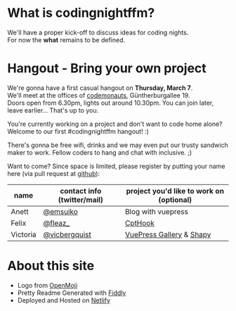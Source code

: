 # What is codingnight&shy;ffm?

We'll have a proper kick-off to discuss ideas for coding nights.  
For now the **what** remains to be defined. 

# Hangout - Bring your own project
We're gonna have a first casual hangout on **Thursday, March 7**.  
We'll meet at the offices of [codemonauts](https://codemonauts.com/), Güntherburgallee 19.  
Doors open from 6.30pm, lights out around 10.30pm. You can join later, leave earlier… That's up to you.

You're currently working on a project and don't want to code home alone?  
Welcome to our first #codingnightffm hangout! :)  

There's gonna be free wifi, drinks and we may even put our trusty sandwich maker to work. Fellow coders to hang and chat with inclusive. ;)

Want to come? Since space is limited, please register by putting your name here (via pull request at [github](https://github.com/emsuiko/codingnightffm/edit/master/README.md)):

| name | contact info (twitter/mail) | project you'd like to work on (optional) |
| --- | --- | --- |
| Anett | [@emsuiko](https://twitter.com/emsuiko) | Blog with vuepress |
| Felix | [@fleaz_](https://twitter.com/fleaz_) | [CptHook](https://github.com/fleaz/CptHook) |
| Victoria | [@vicbergquist](https://twitter.com/vicbergquist) | [VuePress Gallery](https://vuepress.gallery) & [Shapy](https://shapy.app) |


# About this site
* Logo from [OpenMoji](http://www.openmoji.org/library.html?group=hfg&emoji=F0063)
* Pretty Readme Generated with [Fiddly](https://github.com/SaraVieira/fiddly)
* Deployed and Hosted on [Netlify](https://www.netlify.com/)
